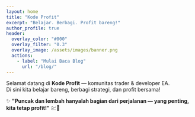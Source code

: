 ```yaml
---
layout: home
title: "Kode Profit"
excerpt: "Belajar. Berbagi. Profit bareng!"
author_profile: true
header:
  overlay_color: "#000"
  overlay_filter: "0.3"
  overlay_image: /assets/images/banner.png
  actions:
    - label: "Mulai Baca Blog"
      url: "/blog/"
---
```


Selamat datang di **Kode Profit** — komunitas trader & developer EA.  
Di sini kita belajar bareng, berbagi strategi, dan profit bersama!

✨ **"Puncak dan lembah hanyalah bagian dari perjalanan — yang penting, kita tetap profit!"** 💹🚀
